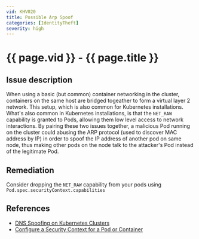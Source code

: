 ```yaml
---
vid: KHV020
title: Possible Arp Spoof
categories: [IdentityTheft]
severity: high
---
```


# {{ page.vid }} - {{ page.title }}

## Issue description

When using a basic (but common) container networking in the cluster, containers on the same host are bridged togeather to form a virtual layer 2 network. This setup, which is also common for Kubernetes installations. What's also common in Kubernetes installations, is that the `NET_RAW` capability is granted to Pods, allowing them low level access to network interactions. By pairing these two issues together, a malicious Pod running on the cluster could abusing the ARP protocol (used to discover MAC address by IP) in order to spoof the IP address of another pod on same node, thus making other pods on the node talk to the attacker's Pod instead of the legitimate Pod.

## Remediation

Consider dropping the `NET_RAW` capability from your pods using `Pod.spec.securityContext.capabilities`

## References

- [DNS Spoofing on Kubernetes Clusters](https://blog.khulnasoft.com/dns-spoofing-kubernetes-clusters)
- [Configure a Security Context for a Pod or Container](https://kubernetes.io/docs/tasks/configure-pod-container/security-context/)
